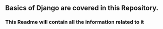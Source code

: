 ## Basics of Django are covered in this Repository.
### This Readme will contain all the information related to it
